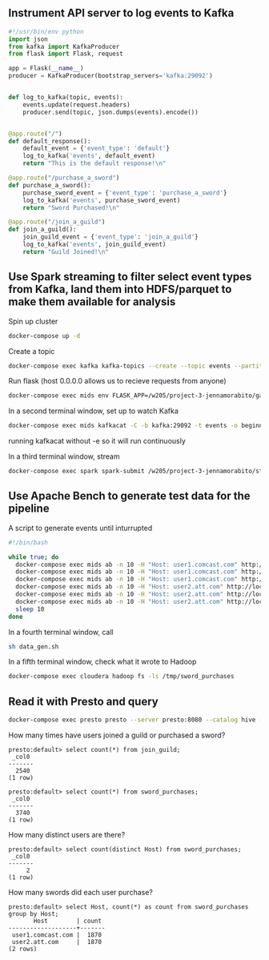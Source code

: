 ## Instrument API server to log events to Kafka
```python
#!/usr/bin/env python
import json
from kafka import KafkaProducer
from flask import Flask, request

app = Flask(__name__)
producer = KafkaProducer(bootstrap_servers='kafka:29092')


def log_to_kafka(topic, events):
    events.update(request.headers)
    producer.send(topic, json.dumps(events).encode())


@app.route("/")
def default_response():
    default_event = {'event_type': 'default'}
    log_to_kafka('events', default_event)
    return "This is the default response!\n"

@app.route("/purchase_a_sword")
def purchase_a_sword():
    purchase_sword_event = {'event_type': 'purchase_a_sword'}
    log_to_kafka('events', purchase_sword_event)
    return "Sword Purchased!\n"

@app.route("/join_a_guild")
def join_a_guild():
    join_guild_event = {'event_type': 'join_a_guild'}
    log_to_kafka('events', join_guild_event)
    return "Guild Joined!\n"
```

## Use Spark streaming to filter select event types from Kafka, land them into HDFS/parquet to make them available for analysis
Spin up cluster
```bash
docker-compose up -d
```


Create a topic
```bash
docker-compose exec kafka kafka-topics --create --topic events --partitions 1 --replication-factor 1 --if-not-exists --zookeeper zookeeper:32181
```


Run flask (host 0.0.0.0 allows us to recieve requests from anyone)
```bash
docker-compose exec mids env FLASK_APP=/w205/project-3-jennamorabito/game_api.py flask run --host 0.0.0.0
```


In a second terminal window, set up to watch Kafka
```bash
docker-compose exec mids kafkacat -C -b kafka:29092 -t events -o beginning
```
running kafkacat without -e so it will run continuously

 
In a third terminal window, stream
```bash
docker-compose exec spark spark-submit /w205/project-3-jennamorabito/stream_and_hive.py
```

## Use Apache Bench to generate test data for the pipeline
A script to generate events until inturrupted
```bash
#!/bin/bash

while true; do 
  docker-compose exec mids ab -n 10 -H "Host: user1.comcast.com" http://localhost:5000/ 
  docker-compose exec mids ab -n 10 -H "Host: user1.comcast.com" http://localhost:5000/join_a_guild
  docker-compose exec mids ab -n 10 -H "Host: user1.comcast.com" http://localhost:5000/purchase_a_sword
  docker-compose exec mids ab -n 10 -H "Host: user2.att.com" http://localhost:5000/
  docker-compose exec mids ab -n 10 -H "Host: user2.att.com" http://localhost:5000/join_a_guild
  docker-compose exec mids ab -n 10 -H "Host: user2.att.com" http://localhost:5000/purchase_a_sword
  sleep 10 
done
```
In a fourth terminal window, call
```bash
sh data_gen.sh
```


In a fifth terminal window, check what it wrote to Hadoop
```bash
docker-compose exec cloudera hadoop fs -ls /tmp/sword_purchases
```


## Read it with Presto and query
```bash
docker-compose exec presto presto --server presto:8080 --catalog hive --schema default
```

How many times have users joined a guild or purchased a sword?
```
presto:default> select count(*) from join_guild;
 _col0 
-------
  2540 
(1 row)
```
```
presto:default> select count(*) from sword_purchases;
 _col0 
-------
  3740 
(1 row)
```

How many distinct users are there?
```
presto:default> select count(distinct Host) from sword_purchases;
 _col0 
-------
     2 
(1 row)
```

How many swords did each user purchase?
```
presto:default> select Host, count(*) as count from sword_purchases group by Host;
       Host        | count 
-------------------+-------
 user1.comcast.com |  1870 
 user2.att.com     |  1870 
(2 rows)
```